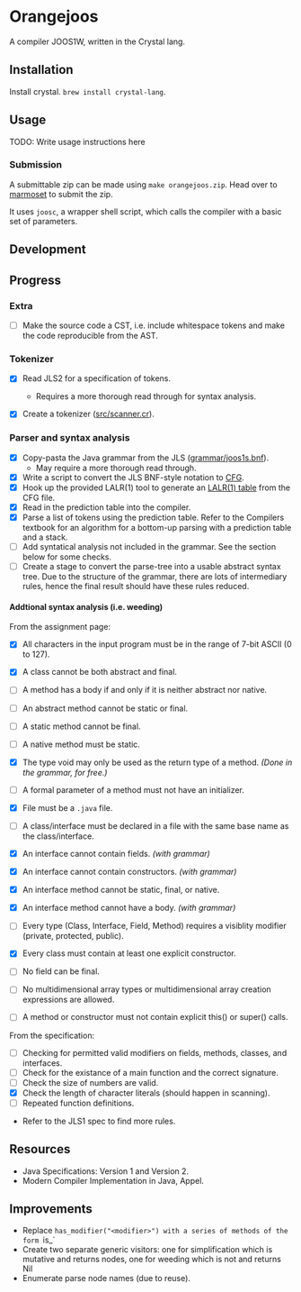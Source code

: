 # Orangejoos

A compiler JOOS1W, written in the Crystal lang.

## Installation

Install crystal. `brew install crystal-lang`.

## Usage

TODO: Write usage instructions here

### Submission

A submittable zip can be made using `make orangejoos.zip`. Head over to
[marmoset](https://marmoset.student.cs.uwaterloo.ca/) to submit the zip.

It uses `joosc`, a wrapper shell script, which calls the compiler with a
basic set of parameters.

## Development

## Progress

### Extra
- [ ] Make the source code a CST, i.e. include whitespace tokens and
  make the code reproducible from the AST.

### Tokenizer

- [x] Read JLS2 for a specification of tokens.
  - Requires a more thorough read through for syntax analysis.
- [x] Create a tokenizer ([src/scanner.cr](/src/scanner.cr)).


### Parser and syntax analysis

- [x] Copy-pasta the Java grammar from the JLS
  ([grammar/joos1s.bnf](grammar/joos1s.bnf)).
  - May require a more thorough read through.
- [x] Write a script to convert the JLS BNF-style notation to
  [CFG](https://www.student.cs.uwaterloo.ca/~cs444/jlalr/cfg.html).
- [x] Hook up the provided LALR(1) tool to generate an [LALR(1)
  table](https://www.student.cs.uwaterloo.ca/~cs444/jlalr/lr1.html) from
  the CFG file.
- [x] Read in the prediction table into the compiler.
- [x] Parse a list of tokens using the prediction table. Refer to the
  Compilers textbook for an algorithm for a bottom-up parsing with a
  prediction table and a stack.
- [ ] Add syntatical analysis not included in the grammar. See the
  section below for some checks.
- [ ] Create a stage to convert the parse-tree into a usable abstract
  syntax tree. Due to the structure of the grammar, there are lots of
  intermediary rules, hence the final result should have these rules
  reduced.

#### Addtional syntax analysis (i.e. weeding)

From the assignment page:

- [x] All characters in the input program must be in the range of 7-bit
  ASCII (0 to 127).
- [x] A class cannot be both abstract and final.
- [ ] A method has a body if and only if it is neither abstract nor
  native.
- [ ] An abstract method cannot be static or final.
- [ ] A static method cannot be final.
- [ ] A native method must be static.
- [x] The type void may only be used as the return type of a method. _(Done in the grammar, for free.)_
- [ ] A formal parameter of a method must not have an initializer.
- [x] File must be a `.java` file.
- [ ] A class/interface must be declared in a file with the same base
  name as the class/interface.
- [x] An interface cannot contain fields. _(with grammar)_
- [x] An interface cannot contain constructors. _(with grammar)_
- [x] An interface method cannot be static, final, or native.
- [x] An interface method cannot have a body. _(with grammar)_
- [ ] Every type (Class, Interface, Field, Method) requires a visiblity modifier (private, protected, public).
- [x] Every class must contain at least one explicit constructor.
- [ ] No field can be final.
- [ ] No multidimensional array types or multidimensional array creation
  expressions are allowed.
- [ ] A method or constructor must not contain explicit this() or
  super() calls.


From the specification:

- [ ] Checking for permitted valid modifiers on fields, methods,
  classes, and interfaces.
- [ ] Check for the existance of a main function and the correct
  signature.
- [ ] Check the size of numbers are valid.
- [x] Check the length of character literals (should happen in
  scanning).
- [ ] Repeated function definitions.
- Refer to the JLS1 spec to find more rules.


## Resources

- Java Specifications: Version 1 and Version 2.
- Modern Compiler Implementation in Java, Appel.

## Improvements

- Replace `has_modifier("<modifier>") with a series of methods of the form `is_<modifier>`
- Create two separate generic visitors: one for simplification which is mutative and returns nodes, one for weeding which is not and returns Nil
- Enumerate parse node names (due to reuse).
